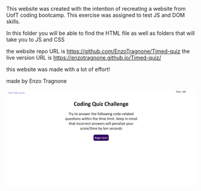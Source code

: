 This website was created with the intention of recreating a website from UofT coding bootcamp. This exercise was assigned to test JS and DOM skills. 

In this folder you will be able to find the HTML file as well as folders that will take you to JS and CSS

the website repo URL is https://github.com/EnzoTragnone/Timed-quiz
the live version URL is https://enzotragnone.github.io/Timed-quiz/

this website was made with a lot of effort!

made by Enzo Tragnone

![Alt text](/SCREENSHOT.jpg "Title")
